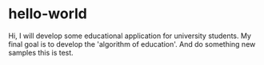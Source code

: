 # hello-world

Hi,
I will develop some educational application for university students.
My final goal is to develop the 'algorithm of education'.
And do something
new samples
this is test.